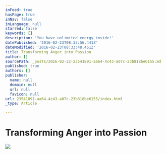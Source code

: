 ```yaml
---
inFeed: true
hasPage: true
inNav: false
inLanguage: null
starred: false
keywords: []
description: 'You have unlimited energy inside!'
datePublished: '2016-02-23T08:33:56.441Z'
dateModified: '2016-02-23T08:33:48.451Z'
title: Transforming Anger into Passion
author: []
sourcePath: _posts/2016-02-22-23541891-aa64-4c43-a07c-23b818be6155.md
published: true
authors: []
publisher:
  name: null
  domain: null
  url: null
  favicon: null
url: 23541891-aa64-4c43-a07c-23b818be6155/index.html
_type: Article

---
```

# Transforming Anger into Passion
![](https://the-grid-user-content.s3-us-west-2.amazonaws.com/2f846365-7bbc-419b-8600-47dadfedb5cb.jpg)